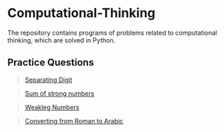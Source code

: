 # Computational-Thinking

<p>The repository contains programs of problems related to computational thinking, which are solved in Python.</p>

## Practice Questions
> [Separating Digit](https://github.com/vaishke/Computational-Thinking/blob/main/WE_Classes/Separating_digits.py)

> [Sum of strong numbers](https://github.com/vaishke/Computational-Thinking/blob/main/WE_Classes/sum_of_strong_num.py)

> [Weakleg Numbers](https://github.com/vaishke/Computational-Thinking/blob/main/WE_Classes/weakleg.py)

> [Converting from Roman to Arabic](https://github.com/vaishke/Computational-Thinking/blob/main/WE_Classes/weakleg.py)
